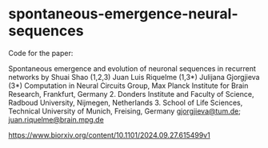 # spontaneous-emergence-neural-sequences
Code for the paper: 

Spontaneous emergence and evolution of neuronal sequences in recurrent networks
by Shuai Shao (1,2,3)
Juan Luis Riquelme (1,3*)
Julijana Gjorgjieva (3*)
Computation in Neural Circuits Group, Max Planck Institute for Brain Research, Frankfurt, Germany
2. Donders Institute and Faculty of Science, Radboud University, Nijmegen, Netherlands
3. School of Life Sciences, Technical University of Munich, Freising, Germany
gjorgjieva@tum.de; juan.riquelme@brain.mpg.de

https://www.biorxiv.org/content/10.1101/2024.09.27.615499v1
